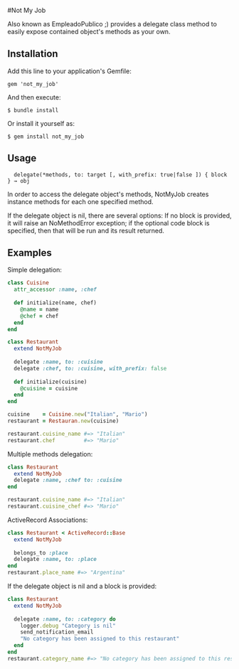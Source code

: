 #Not My Job

Also known as EmpleadoPublico ;) provides a delegate class method to easily expose contained object's methods as your own.

## Installation

Add this line to your application's Gemfile:
```
gem 'not_my_job'
```
And then execute:
```
$ bundle install
```
Or install it yourself as:
```
$ gem install not_my_job
```

## Usage
```
  delegate(*methods, to: target [, with_prefix: true|false ]) { block } → obj
```
In order to access the delegate object's methods, NotMyJob creates instance methods for each one specified method.

If the delegate object is nil, there are several options: If no block is provided, it will raise an NoMethodError exception; if the optional code block is specified, then that will be run and its result returned.

## Examples

Simple delegation:
```ruby
class Cuisine
  attr_accessor :name, :chef
  
  def initialize(name, chef)
    @name = name
    @chef = chef
  end
end

class Restaurant
  extend NotMyJob
  
  delegate :name, to: :cuisine
  delegate :chef, to: :cuisine, with_prefix: false
  
  def initialize(cuisine)
    @cuisine = cuisine
  end
end

cuisine    = Cuisine.new("Italian", "Mario") 
restaurant = Restauran.new(cuisine)

restaurant.cuisine_name #=> "Italian"
restaurant.chef         #=> "Mario"
```

Multiple methods delegation:
```ruby
class Restaurant
  extend NotMyJob
  delegate :name, :chef to: :cuisine
end

restaurant.cuisine_name #=> "Italian"
restaurant.cuisine_chef #=> "Mario"
```

ActiveRecord Associations:
```ruby
class Restaurant < ActiveRecord::Base
  extend NotMyJob
  
  belongs_to :place
  delegate :name, to: :place
end
restaurant.place_name #=> "Argentina"
```

If the delegate object is nil and a block is provided:
```ruby
class Restaurant
  extend NotMyJob
  
  delegate :name, to: :category do
    logger.debug "Category is nil"
    send_notification_email
    "No category has been assigned to this restaurant"
  end
end
restaurant.category_name #=> "No category has been assigned to this restaurant"
```
